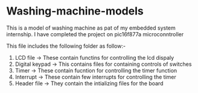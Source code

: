 # Washing-machine-models
 This is a model of washing machine as pat of my embedded system internship. I have completed the project on pic16f877a microconntroller

This file includes the following folder as follow:-
  1) LCD file -> These contain functins for controlling the lcd dispaly
  2) Digital keypad -> This contains files for containing controls of switches
  3) Timer -> These contain fucntion for controlling the timer function
  4) Interrupt -> These contain few interrupts for controlling the timer
  5) Header file -> They contain the intializing files for the board
